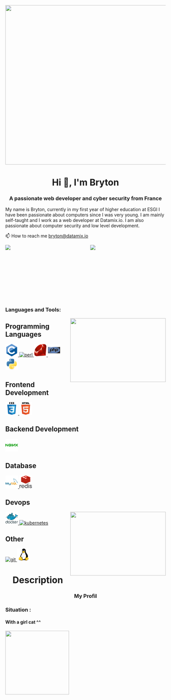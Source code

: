 
<p><img align="center" src="https://user-images.githubusercontent.com/44911576/162179398-551188c1-da72-49c7-8381-41f0cac71c7f.jpeg" width="1000" height="500" /></p>

<h1 align="center">Hi 👋, I'm Bryton</h1>
<h3 align="center">A passionate web developer and cyber security from France</h3>

My name is Bryton, 
currently in my first year of higher education at ESGI I have been passionate about computers since I was very young. 
I am mainly self-taught and I work as a web developer at Datamix.io. I am also passionate about computer security and low level development.

  
📫 How to reach me bryton@datamix.io

<img align="left" width="47%" src="https://github-readme-stats.vercel.app/api/top-langs/?username=Lexterl33t&layout=compact" />
<img align="right" width="47%" src="https://github-readme-stats.vercel.app/api?username=Lexterl33t&show_icons=true&theme=radical" />

<br></br>
<br></br>
<br></br>
<br></br>
<br></br>

<h3 align="left">Languages and Tools:</h3>

<p><img align="right" src="https://user-images.githubusercontent.com/44911576/157040989-f692cd66-daff-4cd9-9950-455af8490ead.jpg" width="300" height="200" /></p>

<h2 align="left">Programming Languages </h2>
<p align="left">
  
<p align="left"> <a href="https://www.cprogramming.com/" target="_blank" rel="noreferrer"> 
<img src="https://raw.githubusercontent.com/devicons/devicon/master/icons/c/c-original.svg" alt="c" width="40" height="40"/> </a> 

<a href="https://www.perl.org/" target="_blank" rel="noreferrer"> 
<img src="https://api.iconify.design/logos-perl.svg" alt="perl" width="40" height="40"/> </a> 

<a href="https://www.ruby-lang.org/en/" target="_blank" rel="noreferrer"> 
<img src="https://raw.githubusercontent.com/devicons/devicon/master/icons/ruby/ruby-original.svg" alt="ruby" width="40" height="40"/> </a> 
  
<a href="https://www.php.net" target="_blank" rel="noreferrer"> 
<img src="https://raw.githubusercontent.com/devicons/devicon/master/icons/php/php-original.svg" alt="php" width="40" height="40"/> </a> 
  
<a href="https://www.python.org" target="_blank" rel="noreferrer"> 
<img src="https://raw.githubusercontent.com/devicons/devicon/master/icons/python/python-original.svg" alt="python" width="40" height="40"/> </a>   

  

<h2 align="left">Frontend Development </h2>
<p align="left">
  
<a href="https://www.w3schools.com/css/" target="_blank" rel="noreferrer"> 
<img src="https://raw.githubusercontent.com/devicons/devicon/master/icons/css3/css3-original-wordmark.svg" alt="css3" width="40" height="40"/> </a> 
  
<a href="https://www.w3.org/html/" target="_blank" rel="noreferrer"> 
<img src="https://raw.githubusercontent.com/devicons/devicon/master/icons/html5/html5-original-wordmark.svg" alt="html5" width="40" height="40"/> </a> 


<h2 align="left">Backend Development </h2>
<p align="left"> 

<a href="https://www.nginx.com" target="_blank" rel="noreferrer"> 
<img src="https://raw.githubusercontent.com/devicons/devicon/master/icons/nginx/nginx-original.svg" alt="nginx" width="40" height="40"/> </a> 
  
  
  
<h2 align="left">Database </h2>
<p align="left">

<a href="https://www.mysql.com/" target="_blank" rel="noreferrer"> 
<img src="https://raw.githubusercontent.com/devicons/devicon/master/icons/mysql/mysql-original-wordmark.svg" alt="mysql" width="40" height="40"/> </a> 
  
  
<a href="https://redis.io" target="_blank" rel="noreferrer"> 
<img src="https://raw.githubusercontent.com/devicons/devicon/master/icons/redis/redis-original-wordmark.svg" alt="redis" width="40" height="40"/> </a>
  

  

<h2 align="left">Devops </h2>
<p align="left"> 
  
<p><img align="right" src="https://user-images.githubusercontent.com/44911576/157536837-5c5845fa-7935-4dbe-babb-c1c246de2543.gif" width="300" height="200" /></p>


<a href="https://www.docker.com/" target="_blank" rel="noreferrer"> 
<img src="https://raw.githubusercontent.com/devicons/devicon/master/icons/docker/docker-original-wordmark.svg" alt="docker" width="40" height="40"/> </a> 
  
  
<a href="https://kubernetes.io" target="_blank" rel="noreferrer"> 
<img src="https://www.vectorlogo.zone/logos/kubernetes/kubernetes-icon.svg" alt="kubernetes" width="40" height="40"/> </a> 
  
  
<h2 align="left">Other </h2>
<p align="left"> 
  
<a href="https://git-scm.com/" target="_blank" rel="noreferrer"> 
<img src="https://www.vectorlogo.zone/logos/git-scm/git-scm-icon.svg" alt="git" width="40" height="40"/> </a> 
  
<a href="https://www.linux.org/" target="_blank" rel="noreferrer"> 
<img src="https://raw.githubusercontent.com/devicons/devicon/master/icons/linux/linux-original.svg" alt="linux" width="40" height="40"/> </a> 
  

<h1 align="center">Description</h1>
<h3 align="center">My Profil</h3>

<h3 align="left">Situation :</h3>
<h4 align="left">With a girl cat ^^</h4>
<p><img align="left" src="https://user-images.githubusercontent.com/94532496/154979135-69057351-8fb2-4868-b64d-4293d7907abf.gif" width="200" height="200" /></p>



  


